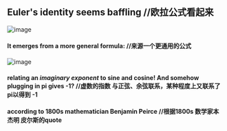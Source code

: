 ## Euler's identity seems baffling //欧拉公式看起来
![image](https://user-images.githubusercontent.com/31954987/199166472-ae042555-eea2-442d-9828-2cd6db6228d7.png)

#### It emerges from a more general formula: //来源一个更通用的公式
![image](https://user-images.githubusercontent.com/31954987/199166753-6b4de445-02ab-483f-a1cb-f97fff7c693b.png)

#### relating an _imaginary exponent_ to sine and cosine! And somehow plugging in pi gives -1? //虚数的指数 与正弦、余弦联系，某种程度上又联系了 pi以得到 -1
#### according to 1800s mathematician Benjamin Peirce //根据1800s 数学家本杰明 皮尔斯的quote

> 
> 
